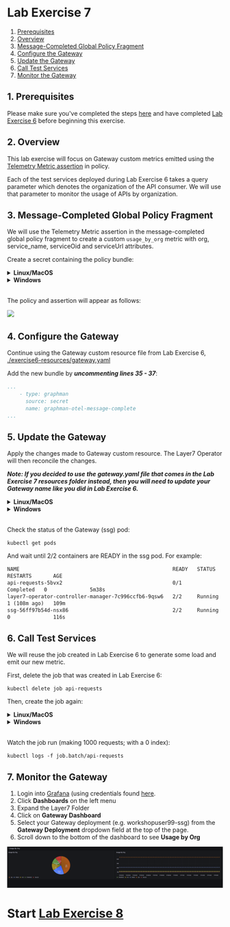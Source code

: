 
# Lab Exercise 7

1. [Prerequisites](#1-prerequisites)
2. [Overview](#2-overview)
3. [Message-Completed Global Policy Fragment](#3-message-completed-global-policy-fragment)
4. [Configure the Gateway](#4-configure-the-gateway)
5. [Update the Gateway](#5-update-the-gateway)
6. [Call Test Services](#6-call-test-services)
7. [Monitor the Gateway](#7-monitor-the-gateway)

## 1. Prerequisites

Please make sure you've completed the steps [here](./readme.md) and have completed [Lab Exercise 6](./lab-exercise6.md) before beginning this exercise.

## 2. Overview
This lab exercise will focus on Gateway custom metrics emitted using the [Telemetry Metric assertion](https://techdocs.broadcom.com/us/en/ca-enterprise-software/layer7-api-management/api-gateway/11-1/policy-assertions/assertion-palette/logging-auditing-and-alerts-assertions/opentelemetry-metric-assertion.html) in policy.

Each of the test services deployed during Lab Exercise 6 takes a query parameter which denotes the organization of the API consumer. We will use that parameter to monitor the usage of APIs by organization.

## 3. Message-Completed Global Policy Fragment
We will use the Telemetry Metric assertion in the message-completed global policy fragment to create a custom `usage_by_org` metric with org, service_name, serviceOid and serviceUrl attributes.

Create a secret containing the policy bundle:
<details>
  <summary><b>Linux/MacOS</b></summary>

  ```
  kubectl create secret generic graphman-otel-message-complete --from-file=./exercise7-resources/otel_message_complete.json
  ```
</details>
<details>
  <summary><b>Windows</b></summary>

  ```
  kubectl create secret generic graphman-otel-message-complete --from-file=exercise7-resources\otel_message_complete.json
  ```
</details>
<br/>

The policy and assertion will appear as follows:

<kbd><img src="https://github.com/Gazza7205/cloud-workshop-labs/assets/59958248/c5d0f49a-5a12-46c8-9c9b-ad2a03a38a15" /></kbd>

## 4. Configure the Gateway
Continue using the Gateway custom resource file from Lab Exercise 6, [./exercise6-resources/gateway.yaml](./exercise6-resources/gateway.yaml)

Add the new bundle by _**uncommenting lines 35 - 37**_:
```yaml
...
    - type: graphman
      source: secret
      name: graphman-otel-message-complete
...
```

## 5. Update the Gateway
Apply the changes made to Gateway custom resource. The Layer7 Operator will then reconcile the changes.

_**Note: If you decided to use the gateway.yaml file that comes in the Lab Exercise 7 resources folder instead, then you will need to update your Gateway name like you did in Lab Exercise 6.**_

<details>
  <summary><b>Linux/MacOS</b></summary>

  ```
  kubectl apply -f ./exercise6-resources/gateway.yaml
  ```
</details>
<details>
  <summary><b>Windows</b></summary>

  ```
  kubectl apply -f exercise6-resources\gateway.yaml
  ```
</details>
<br/>

Check the status of the Gateway (ssg) pod:
```
kubectl get pods
```

And wait until 2/2 containers are READY in the ssg pod. For example:
```
NAME                                                  READY   STATUS      RESTARTS       AGE
api-requests-5bvx2                                    0/1     Completed   0              5m38s
layer7-operator-controller-manager-7c996ccfb6-9qsw6   2/2     Running     1 (108m ago)   109m
ssg-56ff97b54d-nsx86                                  2/2     Running     0              116s
```

## 6. Call Test Services
We will reuse the job created in Lab Exercise 6 to generate some load and emit our new metric.

First, delete the job that was created in Lab Exercise 6:
```
kubectl delete job api-requests
```

Then, create the job again:
<details>
  <summary><b>Linux/MacOS</b></summary>

  ```
  kubectl apply -f ./exercise6-resources/test-services.yaml
  ```
</details>
<details>
  <summary><b>Windows</b></summary>

  ```
  kubectl apply -f exercise6-resources\test-services.yaml
  ```
</details>
<br/>

Watch the job run (making 1000 requests; with a 0 index):
```
kubectl logs -f job.batch/api-requests
```

## 7. Monitor the Gateway
1. Login into [Grafana](https://grafana.brcmlabs.com/) (using credentials found [here](https://github.com/CAAPIM/cloud-workshop-labs-environment/blob/main/cloud-workshop/environment.txt).
2. Click **Dashboards** on the left menu
3. Expand the Layer7 Folder
4. Click on **Gateway Dashboard**
5. Select your Gateway deployment (e.g. workshopuser99-ssg) from the **Gateway Deployment** dropdown field at the top of the page.
6. Scroll down to the bottom of the dashboard to see **Usage by Org**

![dashboard](./exercise7-resources/dashboard.png)


# Start [Lab Exercise 8](./lab-exercise8.md)
